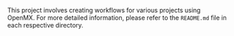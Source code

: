 This project involves creating workflows for various projects using OpenMX. For more detailed information, please refer to the `README.md` file in each respective directory.